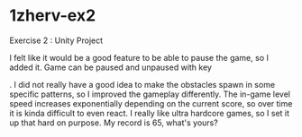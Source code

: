 # 1zherv-ex2
Exercise 2 : Unity Project

I felt like it would be a good feature to be able to pause the game, so I added it. Game can be paused and unpaused with key <P>.
I did not really have a good idea to make the obstacles spawn in some specific patterns, so I improved the gameplay differently. The in-game level speed increases exponentially depending on the current score, so over time it is kinda difficult to even react. I really like ultra hardcore games, so I set it up that hard on purpose.
My record is 65, what's yours?
